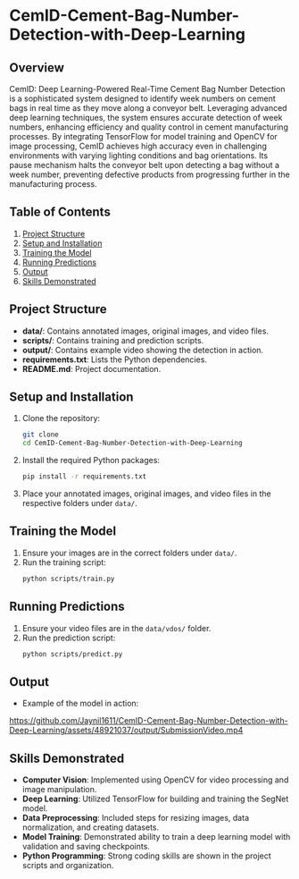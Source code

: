 # CemID-Cement-Bag-Number-Detection-with-Deep-Learning

## Overview
CemID: Deep Learning-Powered Real-Time Cement Bag Number Detection is a sophisticated system designed to identify week numbers on cement bags in real time as they move along a conveyor belt. Leveraging advanced deep learning techniques, the system ensures accurate detection of week numbers, enhancing efficiency and quality control in cement manufacturing processes. By integrating TensorFlow for model training and OpenCV for image processing, CemID achieves high accuracy even in challenging environments with varying lighting conditions and bag orientations. Its pause mechanism halts the conveyor belt upon detecting a bag without a week number, preventing defective products from progressing further in the manufacturing process.



## Table of Contents
1. [Project Structure](#project-structure)
2. [Setup and Installation](#setup-and-installation)
3. [Training the Model](#training-the-model)
4. [Running Predictions](#running-predictions)
5. [Output](#output)
6. [Skills Demonstrated](#skills-demonstrated)

## Project Structure
- **data/**: Contains annotated images, original images, and video files.
- **scripts/**: Contains training and prediction scripts.
- **output/**: Contains example video showing the detection in action.
- **requirements.txt**: Lists the Python dependencies.
- **README.md**: Project documentation.

## Setup and Installation
1. Clone the repository:
    ```sh
    git clone 
    cd CemID-Cement-Bag-Number-Detection-with-Deep-Learning
    ```

2. Install the required Python packages:
    ```sh
    pip install -r requirements.txt
    ```

3. Place your annotated images, original images, and video files in the respective folders under `data/`.

## Training the Model
1. Ensure your images are in the correct folders under `data/`.
2. Run the training script:
    ```sh
    python scripts/train.py
    ```

## Running Predictions
1. Ensure your video files are in the `data/vdos/` folder.
2. Run the prediction script:
    ```sh
    python scripts/predict.py
    ```




## Output
- Example of the model in action:

https://github.com/Jaynil1611/CemID-Cement-Bag-Number-Detection-with-Deep-Learning/assets/48921037/output/SubmissionVideo.mp4

## Skills Demonstrated
- **Computer Vision**: Implemented using OpenCV for video processing and image manipulation.
- **Deep Learning**: Utilized TensorFlow for building and training the SegNet model.
- **Data Preprocessing**: Included steps for resizing images, data normalization, and creating datasets.
- **Model Training**: Demonstrated ability to train a deep learning model with validation and saving checkpoints.
- **Python Programming**: Strong coding skills are shown in the project scripts and organization.
